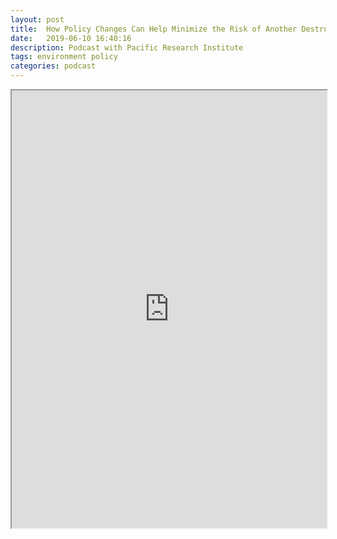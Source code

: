 ```yaml
---
layout: post
title:  How Policy Changes Can Help Minimize the Risk of Another Destructive California Wildfire
date:   2019-06-10 16:40:16
description: Podcast with Pacific Research Institute
tags: environment policy
categories: podcast
---
```


<iframe src="https://www.pacificresearch.org/brian-isom-how-policy-changes-can-help-minimize-the-risk-of-another-destructive-california-wildfire/" width="100%" height="700"></iframe>